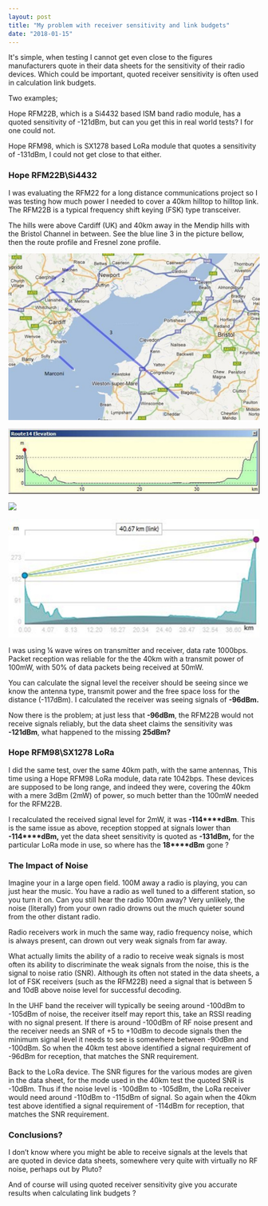 ```yaml
---
layout: post
title: "My problem with receiver sensitivity and link budgets"
date: "2018-01-15"
---
```


It's simple, when testing I cannot get even close to the figures manufacturers quote in their data sheets for the sensitivity of their radio devices. Which could be important, quoted receiver sensitivity is often used in calculation link budgets.

Two examples;

Hope RFM22B, which is a Si4432 based ISM band radio module, has a quoted sensitivity of -121dBm, but can you get this in real world tests? I for one could not.

Hope RFM98, which is SX1278 based LoRa module that quotes a sensitivity of -131dBm, I could not get close to that either.

### Hope RFM22B\\Si4432

I was evaluating the RFM22 for a long distance communications project so I was testing how much power I needed to cover a 40km hilltop to hilltop link. The RFM22B is a typical frequency shift keying (FSK) type transceiver.

The hills were above Cardiff (UK) and 40km away in the Mendip hills with the Bristol Channel in between. See the blue line 3 in the picture bellow, then the route profile and Fresnel zone profile.

![Picture1](/images/Picture1_thumb.jpg "Picture1")

![picture2](/images/picture2_thumb.jpg "picture2")

![](/images/picture2.jpg)

![Fresnel Zone](/images/Fresnel-Zone_thumb.jpg "Fresnel Zone")

I was using ¼ wave wires on transmitter and receiver, data rate 1000bps. Packet reception was reliable for the the 40km with a transmit power of 100mW, with 50% of data packets being received at 50mW.

You can calculate the signal level the receiver should be seeing since we know the antenna type, transmit power and the free space loss for the distance (-117dBm). I calculated the receiver was seeing signals of **\-96dBm.**

Now there is the problem; at just less that **\-96dBm**, the RFM22B would not receive signals reliably, but the data sheet claims the sensitivity was **\-121dBm**, what happened to the missing **25dBm?**

### Hope RFM98\\SX1278 LoRa

I did the same test, over the same 40km path, with the same antennas, This time using a Hope RFM98 LoRa module, data rate 1042bps. These devices are supposed to be long range, and indeed they were, covering the 40km with a mere 3dBm (2mW) of power, so much better than the 100mW needed for the RFM22B.

I recalculated the received signal level for 2mW, it was **\-****11****4****dBm**. This is the same issue as above, reception stopped at signals lower than **\-****11****4****dBm,** yet the data sheet sensitivity is quoted as **\-131dBm,** for the particular LoRa mode in use, so where has the **18****dBm** gone ?

### The Impact of Noise

Imagine your in a large open field. 100M away a radio is playing, you can just hear the music. You have a radio as well tuned to a different station, so you turn it on. Can you still hear the radio 100m away? Very unlikely, the noise (literally) from your own radio drowns out the much quieter sound from the other distant radio.

Radio receivers work in much the same way, radio frequency noise, which is always present, can drown out very weak signals from far away.

What actually limits the ability of a radio to receive weak signals is most often its ability to discriminate the weak signals from the noise, this is the signal to noise ratio (SNR). Although its often not stated in the data sheets, a lot of FSK receivers (such as the RFM22B) need a signal that is between 5 and 10dB above noise level for successful decoding.

In the UHF band the receiver will typically be seeing around -100dBm to -105dBm of noise, the receiver itself may report this, take an RSSI reading with no signal present. If there is around -100dBm of RF noise present and the receiver needs an SNR of +5 to +10dBm to decode signals then the minimum signal level it needs to see is somewhere between -90dBm and -100dBm. So when the 40km test above identified a signal requirement of -96dBm for reception, that matches the SNR requirement.

Back to the LoRa device. The SNR figures for the various modes are given in the data sheet, for the mode used in the 40km test the quoted SNR is -10dBm. Thus if the noise level is -100dBm to -105dBm, the LoRa receiver would need around -110dBm to -115dBm of signal. So again when the 40km test above identified a signal requirement of -114dBm for reception, that matches the SNR requirement.

### Conclusions?

I don’t know where you might be able to receive signals at the levels that are quoted in device data sheets, somewhere very quite with virtually no RF noise, perhaps out by Pluto?

And of course will using quoted receiver sensitivity give you accurate results when calculating link budgets ?
